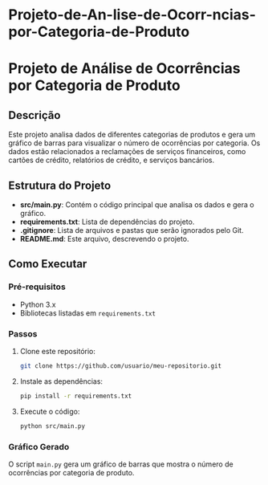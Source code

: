 # Projeto-de-An-lise-de-Ocorr-ncias-por-Categoria-de-Produto

# Projeto de Análise de Ocorrências por Categoria de Produto

## Descrição
Este projeto analisa dados de diferentes categorias de produtos e gera um gráfico de barras para visualizar o número de ocorrências por categoria. Os dados estão relacionados a reclamações de serviços financeiros, como cartões de crédito, relatórios de crédito, e serviços bancários.

## Estrutura do Projeto
- **src/main.py**: Contém o código principal que analisa os dados e gera o gráfico.
- **requirements.txt**: Lista de dependências do projeto.
- **.gitignore**: Lista de arquivos e pastas que serão ignorados pelo Git.
- **README.md**: Este arquivo, descrevendo o projeto.

## Como Executar

### Pré-requisitos
- Python 3.x
- Bibliotecas listadas em `requirements.txt`

### Passos
1. Clone este repositório:
    ```bash
    git clone https://github.com/usuario/meu-repositorio.git
    ```
2. Instale as dependências:
    ```bash
    pip install -r requirements.txt
    ```
3. Execute o código:
    ```bash
    python src/main.py
    ```

### Gráfico Gerado
O script `main.py` gera um gráfico de barras que mostra o número de ocorrências por categoria de produto.
